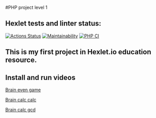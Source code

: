 #PHP project level 1

## Hexlet tests and linter status:
[![Actions Status](https://github.com/UsmonBarfakov/php-project-lvl1/workflows/hexlet-check/badge.svg)](https://github.com/UsmonBarfakov/php-project-lvl1/actions)
[![Maintainability](https://api.codeclimate.com/v1/badges/a99a88d28ad37a79dbf6/maintainability)](https://codeclimate.com/github/codeclimate/codeclimate/maintainability)
[![PHP CI](https://github.com/UsmonBarfakov/php-project-lvl1/actions/workflows/CI%20PHP.yml/badge.svg)](https://github.com/UsmonBarfakov/php-project-lvl1/actions/workflows/CI%20PHP.yml)

## This is my first project in Hexlet.io education resource.

## Install and run videos
[Brain even game](https://asciinema.org/a/TjPm5NbbrTsR7F7YzJbhH6wgo)

[Brain calc calc](https://asciinema.org/a/C7W4nryYStLv9Wm5wnfHFJPqZ)

[Brain calc gcd](https://asciinema.org/a/VC6mG0FNbZGvW2UwdrPOtYrWJ)
